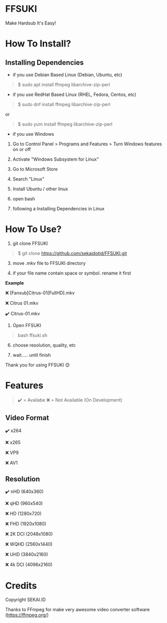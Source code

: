 # FFSUKI

Make Hardsub It's Easy!

# How To Install?

## Installing Dependencies

- if you use Debian Based Linux (Debian, Ubuntu, etc)

>$ sudo apt install ffmpeg libarchive-zip-perl

- if you use RedHat Based Linux (RHEL, Fedora, Centos, etc)

>$ sudo dnf install ffmpeg libarchive-zip-perl

or

>$ sudo yum install ffmpeg libarchive-zip-perl

- if you use Windows

1. Go to Control Panel > Programs and Features > Turn Windows features on or off

2. Activate "Windows Subsystem for Linux"

3. Go to Microsoft Store

4. Search "Linux"

5. Install Ubuntu / other linux

6. open bash

7. following a Installing Dependencies in Linux

# How To Use?

1. git clone FFSUKI

>$ git clone https://github.com/sekaidotid/FFSUKI.git

3. move .mkv file to FFSUKI directory

4. if your file name contain space or symbol. rename it first

**Example**

❌ [Fansub]Citrus-01[FullHD].mkv

❌ Citrus 01.mkv

✔️ Citrus-01.mkv

1. Open FFSUKI

>bash ffsuki.sh

6. choose resolution, quality, etc

7. wait..... until finish

Thank you for using FFSUKI 😊

# Features

> ✔️ = Availabe
> ❌ = Not Available (On Development)

## Video Format

✔️ x264

❌ x265

❌ VP9

❌ AV1

## Resolution

✔️ nHD (640x360)

❌ qHD (960x540)

❌ HD (1280x720)

❌ FHD (1920x1080)
  
❌ 2K DCI (2048x1080)

❌ WQHD (2560x1440)

❌ UHD (3840x2160)

❌ 4k DCI (4096x2160)

# Credits

Copyright SEKAI.ID

Thanks to FFmpeg for make very awesome video converter software (https://ffmpeg.org/)
